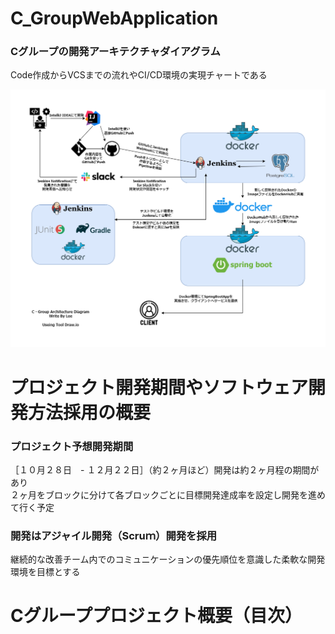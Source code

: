# C_GroupWebApplication
<h3>Cグループの開発アーキテクチャダイアグラム</h3>

<p>Code作成からVCSまでの流れやCI/CD環境の実現チャートである</p>
<img src="https://raw.githubusercontent.com/Polobear9/C_GroupWebApplication/495c102b2a073f6aecab0ac8a69eef1c4dbe4f40/WebApplication_3Class.drawio.png">

# プロジェクト開発期間やソフトウェア開発方法採用の概要

<h3>プロジェクト予想開発期間</h3>
  
<p>［１０月２８日　- １２月２２日］（約２ヶ月ほど）開発は約２ヶ月程の期間があり
<br>
２ヶ月をブロックに分けて各ブロックごとに目標開発達成率を設定し開発を進めて行く予定</p>


<h3>開発はアジャイル開発（Scruｍ）開発を採用</h3>
継続的な改善チーム内でのコミュニケーションの優先順位を意識した柔軟な開発環境を目標とする
  
# Cグループプロジェクト概要（目次）
